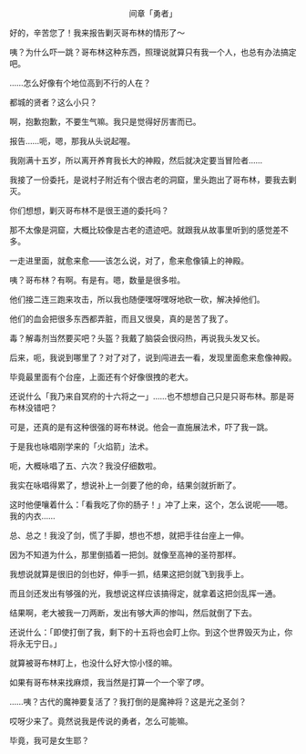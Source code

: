 <p align="center">间章「勇者」</p>

好的，辛苦您了！我来报告剿灭哥布林的情形了～

咦？为什么吓一跳？哥布林这种东西，照理说就算只有我一个人，也总有办法搞定吧。

……怎么好像有个地位高到不行的人在？

都城的贤者？这么小只？

啊，抱歉抱歉，不要生气嘛。我只是觉得好厉害而已。

报告……呃，嗯，那我从头说起喔。

我刚满十五岁，所以离开养育我长大的神殿，然后就决定要当冒险者……

我接了一份委托，是说村子附近有个很古老的洞窟，里头跑出了哥布林，要我去剿灭。

你们想想，剿灭哥布林不是很王道的委托吗？

那不太像是洞窟，大概比较像是古老的遗迹吧。就跟我从故事里听到的感觉差不多。

一走进里面，就愈来愈——该怎么说，对了，愈来愈像镇上的神殿。

咦？哥布林？有啊。有是有。嗯，数量是很多啦。

他们接二连三跑来攻击，所以我也随便嘿呀嘿呀地砍一砍，解决掉他们。

他们的血会把很多东西都弄脏，而且又很臭，真的是苦了我了。

毒？解毒剂当然要买吧？头盔？我戴了脑袋会很闷热，再说我头发又长。

后来，呃，我说到哪里了？对了对了，说到闯进去一看，发现里面愈来愈像神殿。

毕竟最里面有个台座，上面还有个好像很拽的老大。

还说什么「我乃来自冥府的十六将之一」……也不想想自己只是只哥布林。那是哥布林没错吧？

可是，还真的是有这种很强的哥布林说。他会一直施展法术，吓了我一跳。

于是我也咏唱刚学来的「火焰箭」法术。

呃，大概咏唱了五、六次？我没仔细数啦。

我实在咏唱得累了，想说补上一剑要了他的命，结果剑就折断了。

这时他便嚷着什么：「看我吃了你的肠子！」冲了上来，这个，怎么说呢——嗯。我的内衣……

总、总之！我没了剑，慌了手脚，想也不想，就把手往台座上一伸。

因为不知道为什么，那里倒插着一把剑。就像至高神的圣符那样。

我想说就算是很旧的剑也好，伸手一抓，结果这把剑就飞到我手上。

而且剑还发出有够强的光，我想说这样应该搞得定，就拿着这把剑乱挥一通。

结果啊，老大被我一刀两断，发出有够大声的惨叫，然后就倒了下去。

还说什么：「即使打倒了我，剩下的十五将也会盯上你。到这个世界毁灭为止，你将永无宁日。」

就算被哥布林盯上，也没什么好大惊小怪的嘛。

如果有哥布林来找麻烦，我当然是打算一个一个宰了啰。

……咦？古代的魔神要复活了？我打倒的是魔神将？这是光之圣剑？

哎呀少来了。竟然说我是传说的勇者，怎么可能嘛。

毕竟，我可是女生耶？

